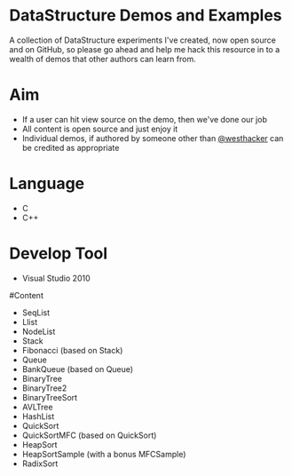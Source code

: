 # DataStructure Demos and Examples

A collection of DataStructure experiments I've created, now open source and on GitHub, so please go ahead and help me hack this resource in to a wealth of demos that other authors can learn from.

# Aim

* If a user can hit view source on the demo, then we've done our job
* All content is open source and just enjoy it
* Individual demos, if authored by someone other than [@westhacker](http://twitter.com) can be credited as appropriate

# Language

* C
* C++

# Develop Tool

* Visual Studio 2010

#Content

* SeqList
* Llist
* NodeList
* Stack
* Fibonacci (based on Stack)
* Queue
* BankQueue (based on Queue)
* BinaryTree
* BinaryTree2
* BinaryTreeSort
* AVLTree
* HashList
* QuickSort
* QuickSortMFC (based on QuickSort)
* HeapSort
* HeapSortSample (with a bonus MFCSample)
* RadixSort
